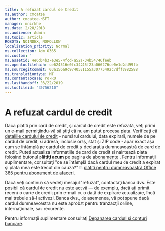 ```yaml
---
title: A refuzat cardul de Credit
ms.author: cmcatee
author: cmcatee-MSFT
manager: mnirkhe
ms.date: 2/28/2018
ms.audience: Admin
ms.topic: article
ROBOTS: NOINDEX, NOFOLLOW
localization_priority: Normal
ms.collection: Adm_O365
ms.custom: ''
ms.assetid: 4e6d34b3-e3e5-4fcd-a52e-34b54746feeb
ms.openlocfilehash: ce624516e0fc34245f23a066276ce0e1d2dd99fb
ms.sourcegitcommit: 03a156a9c9740521155a30775492c7dff0982588
ms.translationtype: MT
ms.contentlocale: ro-RO
ms.lasthandoff: 03/22/2019
ms.locfileid: "30756210"
---
```

# <a name="declined-credit-card"></a>A refuzat cardul de credit

Daca platiti prin card de credit, şi cardul de credit este refuzată, veţi primi un e-mail permiţându-vă să ştiţi că nu am putut procesa plata. Verificaţi că [detaliile cardului de credit](https://go.microsoft.com/fwlink/p/?linkid=842054) - numărul cardului, data expirarii, numele de pe cardul de credit, şi adresa, inclusiv oraş, stat şi ZIP code - apar exact aşa cum se întâmplă pe cardul de credit şi declaraţia dumneavoastră de card de credit. Puteţi actualiza informaţiile de card de credit şi naintează plata folosind butonul **plătiţi acum** pe pagina de [abonamente](https://go.microsoft.com/fwlink/p/?linkid=842054) . Pentru informaţii suplimentare, consultaţi "ce se întâmplă dacă cardul meu de credit a expirat şi plata mea este trecut din cauza?" în [plătiţi pentru dumneavoastră Office 365 pentru abonament de afaceri](https://support.office.com/article/734f4aab-df2d-4e9b-8cb1-691910bde216).
  
Dacă veţi continua să vedeţi mesajul "refuzat", contactaţi banca dvs. Este posibil că cardul de credit nu este activă — de exemplu, dacă aţi primit recent o carte de credit prin e-mail cu o dată de expirare actualizate, încă mai trebuie să-l activezi. Banca dvs., de asemenea, vă pot spune dacă cardul dumneavoastra nu este aprobat pentru tranzacţii online, internaţionale, sau recurente.
  
Pentru informaţii suplimentare consultaţi [Depanarea carduri si conturi bancare](https://support.office.com/article/30ba9c83-50d8-4020-90ed-830a5b8c8724).
  

